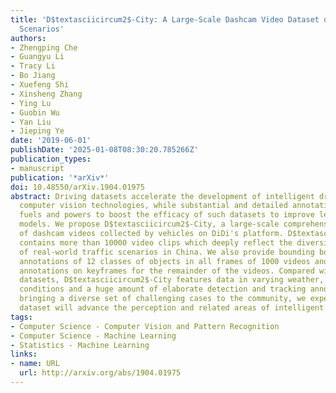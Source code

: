 ```yaml
---
title: 'D$textasciicircum2$-City: A Large-Scale Dashcam Video Dataset of Diverse Traffic
  Scenarios'
authors:
- Zhengping Che
- Guangyu Li
- Tracy Li
- Bo Jiang
- Xuefeng Shi
- Xinsheng Zhang
- Ying Lu
- Guobin Wu
- Yan Liu
- Jieping Ye
date: '2019-06-01'
publishDate: '2025-01-08T08:30:20.785266Z'
publication_types:
- manuscript
publication: '*arXiv*'
doi: 10.48550/arXiv.1904.01975
abstract: Driving datasets accelerate the development of intelligent driving and related
  computer vision technologies, while substantial and detailed annotations serve as
  fuels and powers to boost the efficacy of such datasets to improve learning-based
  models. We propose D$textasciicircum2$-City, a large-scale comprehensive collection
  of dashcam videos collected by vehicles on DiDi's platform. D$textasciicircum2$-City
  contains more than 10000 video clips which deeply reflect the diversity and complexity
  of real-world traffic scenarios in China. We also provide bounding boxes and tracking
  annotations of 12 classes of objects in all frames of 1000 videos and detection
  annotations on keyframes for the remainder of the videos. Compared with existing
  datasets, D$textasciicircum2$-City features data in varying weather, road, and traffic
  conditions and a huge amount of elaborate detection and tracking annotations. By
  bringing a diverse set of challenging cases to the community, we expect the D$textasciicircum2$-City
  dataset will advance the perception and related areas of intelligent driving.
tags:
- Computer Science - Computer Vision and Pattern Recognition
- Computer Science - Machine Learning
- Statistics - Machine Learning
links:
- name: URL
  url: http://arxiv.org/abs/1904.01975
---
```

